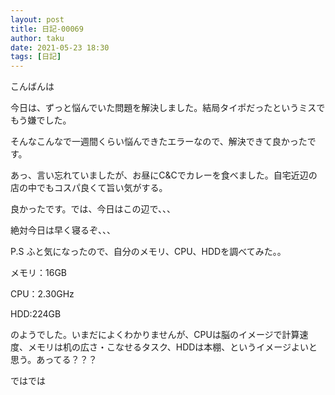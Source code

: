 ```yaml
---
layout: post
title: 日記-00069
author: taku
date: 2021-05-23 18:30
tags: [日記]
---
```


こんばんは

今日は、ずっと悩んでいた問題を解決しました。結局タイポだったというミスでもう嫌でした。

そんなこんなで一週間くらい悩んできたエラーなので、解決できて良かったです。

あっ、言い忘れていましたが、お昼にC&Cでカレーを食べました。自宅近辺の店の中でもコスパ良くて旨い気がする。

良かったです。では、今日はこの辺で、、、

絶対今日は早く寝るぞ、、、

P.S ふと気になったので、自分のメモリ、CPU、HDDを調べてみた。。

メモリ：16GB

CPU：2.30GHz

HDD:224GB

のようでした。いまだによくわかりませんが、CPUは脳のイメージで計算速度、メモリは机の広さ・こなせるタスク、HDDは本棚、というイメージよいと思う。あってる？？？

ではでは